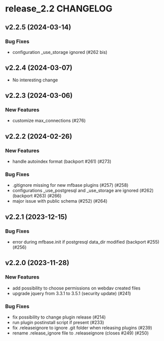# release_2.2 CHANGELOG

## v2.2.5 (2024-03-14)

### Bug Fixes

- configuration _use_storage ignored (#262 bis)

## v2.2.4 (2024-03-07)

- No interesting change

## v2.2.3 (2024-03-06)

### New Features

- customize max_connections (#276)

## v2.2.2 (2024-02-26)

### New Features

- handle autoindex format (backport #261) (#273)

### Bug Fixes

- .gitignore missing for new mfbase plugins (#257) (#258)
- configurations _use_postgresql and _use_storage are ignored (#262) (backport #263) (#266)
- major issue with public schema (#252) (#264)

## v2.2.1 (2023-12-15)

### Bug Fixes

- error during mfbase.init if postgresql data_dir modified (backport #255) (#256)

## v2.2.0 (2023-11-28)

### New Features

- add possibility to choose permissions on webdav created files
- upgrade jquery from 3.3.1 to 3.5.1 (security update) (#241)

### Bug Fixes

- fix possibility to change plugin release (#214)
- run plugin postinstall script if present (#233)
- fix .releaseignore to ignore .git folder when releasing plugins (#239)
- rename .release_ignore file to .releaseignore (closes #249) (#250)


